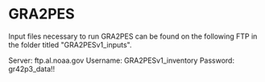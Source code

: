 # GRA2PES

Input files necessary to run GRA2PES can be found on the following FTP in the folder titled "GRA2PESv1_inputs".

Server: ftp.al.noaa.gov
Username: GRA2PESv1_inventory
Password: gr42p3_data!!

